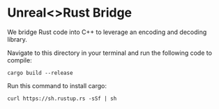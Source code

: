 # Unreal<>Rust Bridge

We bridge Rust code into C++ to leverage an encoding and decoding library.

Navigate to this directory in your terminal and run the following code to compile:

`cargo build --release`

Run this command to install cargo:

`curl https://sh.rustup.rs -sSf | sh`
